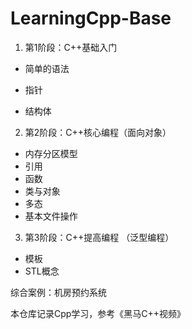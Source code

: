 # LearningCpp-Base



1.  第1阶段：C++基础入门

   - 简单的语法

   - 指针
   - 结构体

2.  第2阶段：C++核心编程（面向对象）  

   - 内存分区模型
   - 引用
   - 函数
   - 类与对象
   - 多态
   - 基本文件操作

3.  第3阶段：C++提高编程 （泛型编程）  
   - 模板
   - STL概念

综合案例：机房预约系统  



本仓库记录Cpp学习，参考《黑马C++视频》